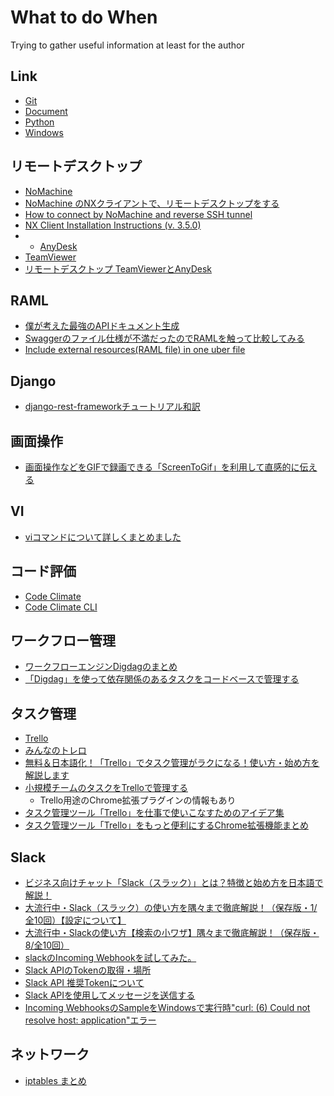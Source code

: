 # What to do When


Trying to gather useful information at least for the author

## Link

* [Git](./Git.md)
* [Document](./Document.md)
* [Python](./Python.md)
* [Windows](./Windows.md)


## リモートデスクトップ

* [NoMachine](https://www.nomachine.com/)
* [NoMachine のNXクライアントで、リモートデスクトップをする](http://takuya-1st.hatenablog.jp/entry/20110502/1304337538)
* [How to connect by NoMachine and reverse SSH tunnel](https://www.nomachine.com/AR01N00870)
* [NX Client Installation Instructions (v. 3.5.0)](https://www.nomachine.com/DT12I00005)
* * [AnyDesk](https://anydesk.com/remote-desktop)
* [TeamViewer](https://www.teamviewer.com/ja/)
* [リモートデスクトップ TeamViewerとAnyDesk](http://pon250.blogspot.jp/2015/05/teamvieweranydesk.html)

## RAML


* [僕が考えた最強のAPIドキュメント生成](http://gin0606.hatenablog.com/entry/2016/02/16/144910)
* [Swaggerのファイル仕様が不満だったのでRAMLを触って比較してみる](http://mao-instantlife.hatenablog.com/entry/2017/07/01/Swagger%E3%81%AE%E3%83%95%E3%82%A1%E3%82%A4%E3%83%AB%E4%BB%95%E6%A7%98%E3%81%8C%E4%B8%8D%E6%BA%80%E3%81%A0%E3%81%A3%E3%81%9F%E3%81%AE%E3%81%A7RAML%E3%82%92%E8%A7%A6%E3%81%A3%E3%81%A6%E6%AF%94)
* [Include external resources(RAML file) in one uber file](https://forum.raml.org/t/include-external-resources-raml-file-in-one-uber-file/212)

## Django

* [django-rest-frameworkチュートリアル和訳](http://sandmark.hateblo.jp/entry/2017/09/30/160945)

## 画面操作

* [画面操作などをGIFで録画できる「ScreenToGif」を利用して直感的に伝える](https://nelog.jp/screen-to-gif)
 
## VI

* [viコマンドについて詳しくまとめました](https://eng-entrance.com/linux-command-vi)


## コード評価

* [Code Climate]()
* [Code Climate CLI](https://github.com/codeclimate/codeclimate/blob/master/README.md)

## ワークフロー管理

* [ワークフローエンジンDigdagのまとめ](https://qiita.com/hiroysato/items/d0fe5e2d88c267413a82)
* [「Digdag」を使って依存関係のあるタスクをコードベースで管理する](http://tadaken3.hatenablog.jp/entry/try-digdag)


## タスク管理

* [Trello](https://ferret-plus.com/7616)
* [みんなのトレロ](https://trello.com/b/iuVU7Osk/みんなのトレロ%EF%BC%88trello日本語コミュニティ)
* [無料＆日本語化！「Trello」でタスク管理がラクになる！使い方・始め方を解説します](https://seleck.cc/610)
* [小規模チームのタスクをTrelloで管理する](https://qiita.com/maimax/items/e81e7fa19b775fd817c0)
  * Trello用途のChrome拡張プラグインの情報もあり
* [タスク管理ツール「Trello」を仕事で使いこなすためのアイデア集](https://ferret-plus.com/7616)
* [タスク管理ツール「Trello」をもっと便利にするChrome拡張機能まとめ](https://liginc.co.jp/web/service/other-service/154188)

## Slack

* [ビジネス向けチャット「Slack（スラック）」とは？特徴と始め方を日本語で解説！](https://seleck.cc/424)
* [大流行中・Slack（スラック）の使い方を隅々まで徹底解説！（保存版・1/全10回）【設定について】](https://seleck.cc/406)
* [大流行中・Slackの使い方【検索の小ワザ】隅々まで徹底解説！（保存版・8/全10回）](https://seleck.cc/450)
* [slackのIncoming Webhookを試してみた。](https://qiita.com/kooohei/items/2d91b99a4a8125556df9)
* [Slack APIのTokenの取得・場所](https://qiita.com/ykhirao/items/0d6b9f4a0cc626884dbb)
* [Slack API 推奨Tokenについて](https://qiita.com/ykhirao/items/3b19ee6a1458cfb4ba21)
* [Slack APIを使用してメッセージを送信する](https://qiita.com/rubytomato@github/items/6558bfdb37d982891c09)
* [Incoming WebhooksのSampleをWindowsで実行時"curl: (6) Could not resolve host: application"エラー](https://akamist.com/blog/archives/1205)

## ネットワーク

* [iptables まとめ](https://qiita.com/Tocyuki/items/6d90a1ec4dd8e991a1ce)


